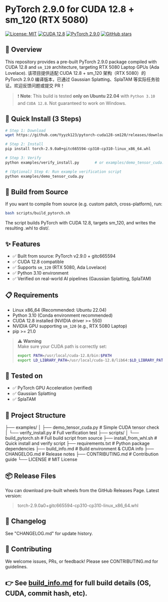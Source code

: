 # PyTorch 2.9.0 for CUDA 12.8 + sm_120 (RTX 5080)

[![License: MIT](https://img.shields.io/badge/License-MIT-blue.svg)](LICENSE)
[![CUDA 12.8](https://img.shields.io/badge/CUDA-12.8-success.svg)](https://developer.nvidia.com/cuda-downloads)
[![PyTorch 2.9.0](https://img.shields.io/badge/PyTorch-2.9.0-orange)](https://pytorch.org/)
[![GitHub stars](https://img.shields.io/github/stars/Yyyzk123/pytorch-cuda128-sm120?style=social)](https://github.com/Yyyzk123/pytorch-cuda128-sm120)

## 🚀 Overview
This repository provides a pre-built PyTorch 2.9.0 package compiled with CUDA 12.8 and `sm_120` architecture, targeting RTX 5080 Laptop GPUs (Ada Lovelace).
该项目提供适配 CUDA 12.8 + sm_120 架构（RTX 5080）的 PyTorch 2.9.0 编译版本，已通过 Gaussian Splatting、SplaTAM 等实际任务验证。欢迎反馈问题或提交 PR！
> ❗ **Note**: This build is tested **only on Ubuntu 22.04** with `Python 3.10` and `CUDA 12.8`. Not guaranteed to work on Windows.

## 🧪 Quick Install (3 Steps)
```bash
# Step 1: Download
wget https://github.com/Yyyzk123/pytorch-cuda128-sm120/releases/download/v2.9.0-sm120/torch-2.9.0a0+gitc665594-cp310-cp310-linux_x86_64.whl

# Step 2: Install
pip install torch-2.9.0a0+gitc665594-cp310-cp310-linux_x86_64.whl

# Step 3: Verify
python examples/verify_install.py       # or examples/demo_tensor_cuda.py

# (Optional) Step 4: Run example verification script
python examples/demo_tensor_cuda.py
```

## 🔧 Build from Source
If you want to compile from source (e.g. custom patch, cross-platform), run:
```bash
bash scripts/build_pytorch.sh
```
The script builds PyTorch with CUDA 12.8, targets sm_120, and writes the resulting .whl to dist/.

## ✨ Features
- ✅ Built from source: PyTorch v2.9.0 + gitc665594
- ✅ CUDA 12.8 compatible
- ✅ Supports `sm_120` (RTX 5080, Ada Lovelace)
- ✅ Python 3.10 environment
- ✅ Verified on real-world AI pipelines (Gaussian Splatting, SplaTAM)

## 📋 Requirements
- Linux x86_64 (Recommended: Ubuntu 22.04)
- Python 3.10 (Conda environment recommended)
- CUDA 12.8 installed (NVIDIA driver >= 550)
- NVIDIA GPU supporting `sm_120` (e.g., RTX 5080 Laptop)
- pip >= 21.0
> ⚠️ **Warning**  
> Make sure your CUDA path is correctly set:  
> 
> ```bash
> export PATH=/usr/local/cuda-12.8/bin:$PATH
> export LD_LIBRARY_PATH=/usr/local/cuda-12.8/lib64:$LD_LIBRARY_PATH
> ```

## 🧪 Tested on
- ✅ PyTorch GPU Acceleration (verified)
- ✅ Gaussian Splatting
- ✅ SplaTAM

## 📂 Project Structure
├── examples/
│   ├── demo_tensor_cuda.py         # Simple CUDA tensor check
│   └── verify_install.py           # Full verification test
├── scripts/
│   └── build_pytorch.sh            # Full build script from source
├── install_from_whl.sh            # Quick install and verify script
├── requirements.txt               # Python package dependencies
├── build_info.md                  # Build environment & CUDA info
├── CHANGELOG.md                   # Release notes
├── CONTRIBUTING.md                # Contribution guide
└── LICENSE                        # MIT License

## 📦 Release Files
You can download pre-built wheels from the GitHub Releases Page.
Latest version: 
> torch-2.9.0a0+gitc665594-cp310-cp310-linux_x86_64.whl

## 📓 Changelog
See "CHANGELOG.md" for update history.

## 🙌 Contributing
We welcome issues, PRs, or feedback!
Please see CONTRIBUTING.md for guidelines.

## 👉 See [build_info.md](./build_info.md) for full build details (OS, CUDA, commit hash, etc).

